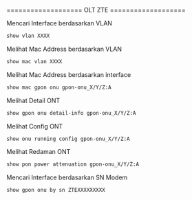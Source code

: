 =================== OLT ZTE ===================

Mencari Interface berdasarkan VLAN 
```bash
show vlan XXXX
```

Melihat Mac Address berdasarkan VLAN
````bash
show mac vlan XXXX
````

Melihat Mac Address berdasarkan interface 
````bash
show mac gpon onu gpon-onu_X/Y/Z:A
````

Melihat Detail ONT
```bash
show gpon onu detail-info gpon-onu_X/Y/Z:A
```

Melihat Config ONT
```bash
show onu running config gpon-onu_X/Y/Z:A
```

Melihat Redaman ONT
````bash
show pon power attenuation gpon-onu_X/Y/Z:A
````

Mencari Interface berdasarkan SN Modem
````bash
show gpon onu by sn ZTEXXXXXXXXX
````

